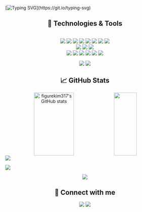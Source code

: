 [![Typing SVG](https://readme-typing-svg.demolab.com?font=Alkatra&weight=500&size=45&duration=3000&pause=3&color=6994CDEE&center=true&multiline=true&width=1000&height=120&lines=Hi+there!+I'm+Jongwan.;Nice+to+meet+you!)](https://git.io/typing-svg)

<div align="center">
  <h2>🔧 Technologies & Tools</h2>
</div>

<div align="center"> 
  <br/>

<img src="https://img.shields.io/badge/Python-3776AB?style=for-the-badge&logo=Python&logoColor=white">
<img src="https://img.shields.io/badge/C-00599C?style=for-the-badge&logo=C&logoColor=white">
<img src="https://img.shields.io/badge/C++-00599C?style=for-the-badge&logo=C%2B%2B&logoColor=white">
<img src="https://img.shields.io/badge/ROS-22314E?style=for-the-badge&logo=ros&logoColor=white">
<img src="https://img.shields.io/badge/ROS2-22314E?style=for-the-badge&logo=ros&logoColor=white">
<img src="https://img.shields.io/badge/JAVA-007396?style=for-the-badge&logo=Java&logoColor=white"> 
<img src="https://img.shields.io/badge/JavaScript-F7DF1E?style=for-the-badge&logo=JavaScript&logoColor=white"> 
<img src="https://img.shields.io/badge/OpenCV-5C3EE8?style=for-the-badge&logo=OpenCV&logoColor=white"> <br>
  
<img src="https://img.shields.io/badge/VS_Code-007ACC?style=for-the-badge&logo=VisualStudioCode&logoColor=white">
<img src="https://img.shields.io/badge/PyCharm-000000?style=for-the-badge&logo=PyCharm&logoColor=white">
<img src="https://img.shields.io/badge/Google_Coral-4285F4?style=for-the-badge&logo=Google&logoColor=white"> <br>

 <img src="https://img.shields.io/badge/aws-232F3E?style=for-the-badge&logo=Amazon aws&logoColor=white">
<img src="https://img.shields.io/badge/github-181717?style=for-the-badge&logo=github&logoColor=white">
<img src="https://img.shields.io/badge/git-F05032?style=for-the-badge&logo=git&logoColor=white">
<img src="https://img.shields.io/badge/Jira-0052CC?style=for-the-badge&logo=jira&logoColor=white">
<img src="https://img.shields.io/badge/Confluence-172B4D?style=for-the-badge&logo=confluence&logoColor=white">
<img src="https://img.shields.io/badge/Notion-000000?style=for-the-badge&logo=notion&logoColor=white">
   <br/>

![](https://img.shields.io/badge/OS-Linux-informational?style=flat&logo=linux&logoColor=white&color=2bbc8a)
![](https://img.shields.io/badge/OS-Windows-informational?style=flat&logo=windows&logoColor=white&color=2bbc8a) 

</div>
 
 
<div align="center">
  <h2> &#x1f4c8; GitHub Stats</h2>
</div>

<div align="center">
  <img align="center" src="https://github-readme-stats.vercel.app/api?username=figurekim317&show_icons=true&theme=tokyonight&bg_color=ffffff00" alt="figurekim317's GitHub stats" height="200" width="50%" />
  <img align="center" src="https://github-readme-stats.vercel.app/api/top-langs/?username=figurekim317&layout=compact&bg_color=ffffff00" height="200" width="38%" />
</div>


  <a href="https://github.com/jwvg0425">
    <img align="center" src="https://github-readme-activity-graph.cyclic.app/graph?username=jwvg0425&theme=light&height=300&width=400&bg_color=white&title_color=2f80ed&color=2f80ed&line=2f80ed&point=1074b8&custom_title=figurekim317's%20Contribution%20Graph&area=true&hide_border=true&font_color=2f80ed&font_weight=bold" />
  </a>
</div>

![](./profile-3d-contrib/profile-gitblock.svg)

<!--
profile-3d-contrib/profile-green-animate.svg
profile-3d-contrib/profile-green.svg
profile-3d-contrib/profile-season-animate.svg
profile-3d-contrib/profile-season.svg
profile-3d-contrib/profile-south-season-animate.svg
profile-3d-contrib/profile-south-season.svg
profile-3d-contrib/profile-night-view.svg
profile-3d-contrib/profile-night-green.svg
profile-3d-contrib/profile-night-rainbow.svg
profile-3d-contrib/profile-gitblock.svg
-->





<div align="center">
  <a href="https://solved.ac/ggusg0317">
    <img src="http://mazassumnida.wtf/api/v2/generate_badge?boj=ggusg0317" />
  </a>
</div>


<div align="center">
  <h2> 🤝 Connect with me</h2>
</div>

<div align="center">
  <a href="https://www.linkedin.com/in/jongwan-kim-019712251/"><img src="https://img.shields.io/badge/LinkedIn--_.svg?style=social&logo=linkedin"/></a>
  <a href="https://github.com/figurekim317"><img src="https://img.shields.io/badge/GitHub--_.svg?style=social&logo=github"/></a>
</div>


